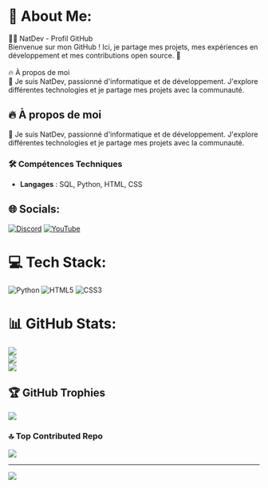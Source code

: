 # 💫 About Me:
👨‍💻 NatDev - Profil GitHub<br>Bienvenue sur mon GitHub ! Ici, je partage mes projets, mes expériences en développement et mes contributions open source. 🚀<br><br>🔥 À propos de moi<br>👋 Je suis NatDev, passionné d'informatique et de développement. J'explore différentes technologies et je partage mes projets avec la communauté.


## 🔥 À propos de moi
👋 Je suis NatDev, passionné d'informatique et de développement. J'explore différentes technologies et je partage mes projets avec la communauté.

### 🛠️ Compétences Techniques
- **Langages** : SQL, Python, HTML, CSS


## 🌐 Socials:
[![Discord](https://img.shields.io/badge/Discord-%237289DA.svg?logo=discord&logoColor=white)](https://discord.gg/https://discord.gg/7YWfWBBU) [![YouTube](https://img.shields.io/badge/YouTube-%23FF0000.svg?logo=YouTube&logoColor=white)](https://youtube.com/@https://www.youtube.com/channel/UCwc5mRSRmSNoipaluT12hPw) 

# 💻 Tech Stack:
![Python](https://img.shields.io/badge/python-3670A0?style=for-the-badge&logo=python&logoColor=ffdd54) ![HTML5](https://img.shields.io/badge/html5-%23E34F26.svg?style=for-the-badge&logo=html5&logoColor=white) ![CSS3](https://img.shields.io/badge/css3-%231572B6.svg?style=for-the-badge&logo=css3&logoColor=white)
# 📊 GitHub Stats:
![](https://github-readme-stats.vercel.app/api?username=NatDev&theme=dark&hide_border=false&include_all_commits=true&count_private=true)<br/>
![](https://nirzak-streak-stats.vercel.app/?user=NatDev&theme=dark&hide_border=false)<br/>
![](https://github-readme-stats.vercel.app/api/top-langs/?username=NatDev&theme=dark&hide_border=false&include_all_commits=true&count_private=true&layout=compact)

## 🏆 GitHub Trophies
![](https://github-profile-trophy.vercel.app/?username=NatDev&theme=radical&no-frame=false&no-bg=false&margin-w=4)

### 🔝 Top Contributed Repo
![](https://github-contributor-stats.vercel.app/api?username=NatDev&limit=5&theme=dark&combine_all_yearly_contributions=true)

---
[![](https://visitcount.itsvg.in/api?id=NatDev&icon=0&color=0)](https://visitcount.itsvg.in)

<!-- Proudly created with GPRM ( https://gprm.itsvg.in ) -->

